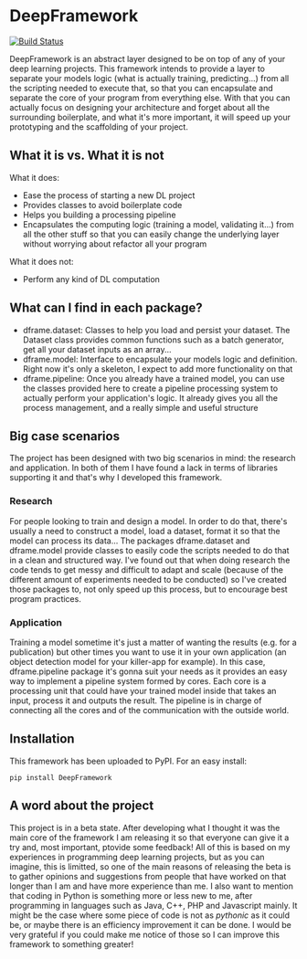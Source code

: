 # DeepFramework
[![Build Status](https://travis-ci.org/issey173/DeepFramework.svg?branch=master)](https://travis-ci.org/issey173/DeepFramework)

DeepFramework is an abstract layer designed to be on top of any of your deep learning projects. 
This framework intends to provide a layer to separate your models logic (what is actually training, predicting...) from all the scripting needed to execute that, so that you can encapsulate and separate the core of your program from everything else.
With that you can actually focus on designing your architecture and forget about all the surrounding boilerplate, and what it's more important, it will speed up your prototyping and the scaffolding of your project.


## What it is vs. What it is not
What it does:

* Ease the process of starting a new DL project
* Provides classes to avoid boilerplate code
* Helps you building a processing pipeline
* Encapsulates the computing logic (training a model, validating it...) from all the other stuff so that you can easily change the underlying layer without worrying about refactor all your program

What it does not:

* Perform any kind of DL computation


## What can I find in each package?

* dframe.dataset: Classes to help you load and persist your dataset. The Dataset class provides common functions such as a batch generator, get all your dataset inputs as an array...
* dframe.model: Interface to encapsulate your models logic and definition. Right now it's only a skeleton, I expect to add more functionality on that
* dframe.pipeline: Once you already have a trained model, you can use the classes provided here to create a pipeline processing system to actually perform your application's logic. It already gives you all the process management, and a really simple and useful structure

 
 
## Big case scenarios
The project has been designed with two big scenarios in mind: the research and application. In both of them I have found a lack in terms of libraries supporting it and that's why I developed this framework.

### Research
For people looking to train and design a model. In order to do that, there's usually a need to construct a model, load a dataset, format it so that the model can process its data...
The packages dframe.dataset and dframe.model provide classes to easily code the scripts needed to do that in a clean and structured way. 
I've found out that when doing research the code tends to get messy and difficult to adapt and scale (because of the different amount of experiments needed to be conducted) so I've created those packages to, not only speed up this process, but to encourage best program practices.

### Application
Training a model sometime it's just a matter of wanting the results (e.g. for a publication) but other times you want to use it in your own application (an object detection model for your killer-app for example). 
In this case, dframe.pipeline package it's gonna suit your needs as it provides an easy way to implement a pipeline system formed by cores. Each core is a processing unit that could have your trained model inside that takes an input, process it and outputs the result.
The pipeline is in charge of connecting all the cores and of the communication with the outside world.

## Installation

This framework has been uploaded to PyPI. For an easy install:

`pip install DeepFramework`

## A word about the project
This project is in a beta state. After developing what I thought it was the main core of the framework I am releasing it so that everyone can give it a try and, most important, ptovide some feedback!
All of this is based on my experiences in programming deep learning projects, but as you can imagine, this is limitted, so one of the main reasons of releasing the beta is to gather opinions and suggestions from people that have worked on that longer than I am and have more experience than me.
I also want to mention that coding in Python is something more or less new to me, after programming in languages such as Java, C++, PHP and Javascript mainly. It might be the case where some piece of code is not as *pythonic* as it could be, or maybe there is an efficiency improvement it can be done. 
I would be very grateful if you could make me notice of those so I can improve this framework to something greater!



